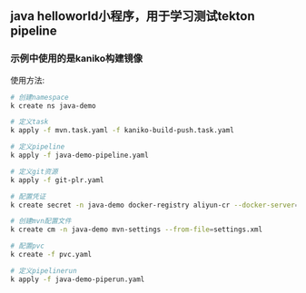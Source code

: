 ## java helloworld小程序，用于学习测试tekton pipeline

### 示例中使用的是kaniko构建镜像

使用方法:
```bash
# 创建namespace
k create ns java-demo

# 定义task
k apply -f mvn.task.yaml -f kaniko-build-push.task.yaml

# 定义pipeline
k apply -f java-demo-pipeline.yaml

# 定义git资源
k apply -f git-plr.yaml

# 配置凭证
k create secret -n java-demo docker-registry aliyun-cr --docker-server=xxxxx --docker-username=xxx --docker-password=xxx

# 创建mvn配置文件
k create cm -n java-demo mvn-settings --from-file=settings.xml

# 配置pvc
k create -f pvc.yaml

# 定义pipelinerun
k apply -f java-demo-piperun.yaml
```
